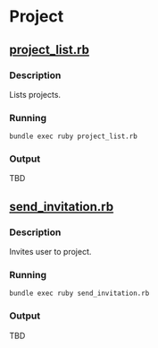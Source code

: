 # Project

## [project_list.rb](https://github.com/korczis/gooddata-ruby-examples/blob/master/snippets/02_resources/project/project_list.rb)

### Description

Lists projects.

### Running

```
bundle exec ruby project_list.rb
```

### Output

TBD

## [send_invitation.rb](https://github.com/korczis/gooddata-ruby-examples/blob/master/snippets/02_resources/project/send_invitation.rb)

### Description

Invites user to project.

### Running

```
bundle exec ruby send_invitation.rb
```

### Output

TBD
